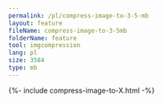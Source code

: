 ```yaml
---
permalink: /pl/compress-image-to-3-5-mb
layout: feature
fileName: compress-image-to-3-5mb
folderName: feature
tool: imgcompression
lang: pl
size: 3584
type: mb
---
```


{%- include compress-image-to-X.html -%}
